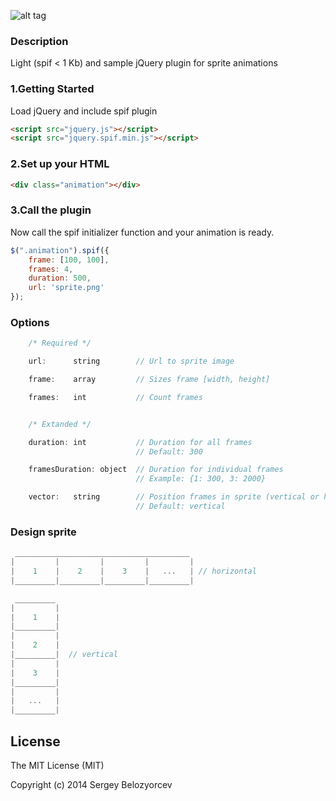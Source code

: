 ![alt tag](https://raw.github.com/belozyorcev/jquery.spif/master/img/spif-logo-434x300.png)
### Description
Light (spif < 1 Kb) and sample jQuery plugin for sprite animations

### 1.Getting Started
Load jQuery and include spif plugin

```html
<script src="jquery.js"></script>
<script src="jquery.spif.min.js"></script>
```
### 2.Set up your HTML

```html
<div class="animation"></div>
```
### 3.Call the plugin
Now call the spif initializer function and your animation is ready.

```js
$(".animation").spif({
    frame: [100, 100],
    frames: 4,
    duration: 500,
    url: 'sprite.png'
});
```

### Options
```js
    /* Required */

    url:      string        // Url to sprite image

    frame:    array         // Sizes frame [width, height]

    frames:   int           // Count frames


    /* Extanded */

    duration: int           // Duration for all frames
                            // Default: 300

    framesDuration: object  // Duration for individual frames
                            // Example: {1: 300, 3: 2000}

    vector:   string        // Position frames in sprite (vertical or horizontal)
                            // Default: vertical
```

### Design sprite
```js
 _______________________________________
|         |         |         |         |
|    1    |    2    |    3    |   ...   | // horizontal
|_________|_________|_________|_________|

 _________
|         |
|    1    |
|_________|
|         |
|    2    |
|_________|  // vertical
|         |
|    3    |
|_________|
|         |
|   ...   |
|_________|
```
License
------------
The MIT License (MIT)

Copyright (c) 2014 Sergey Belozyorcev
